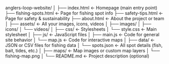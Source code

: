 anglers-loop-website/
│
├── index.html                ← Homepage (main entry point)
├── fishing-spots.html        ← Page for fishing spot info
├── safety-tips.html          ← Page for safety & sustainability
├── about.html                ← About the project or team
│
├── assets/                   ← All your images, icons, videos
│   ├── images/
│   ├── icons/
│   └── videos/
│
├── css/                      ← Stylesheets
│   └── style.css             ← Main stylesheet
│
├── js/                       ← JavaScript files
│   ├── main.js               ← Code for general site behavior
│   └── map.js                ← Code for interactive maps
│
├── data/                     ← JSON or CSV files for fishing data
│   └── spots.json            ← All spot details (fish, bait, tides, etc.)
│
├── maps/                     ← Map images or custom map layers
│   └── fishing-map.png
│
└── README.md                 ← Project description (optional)
